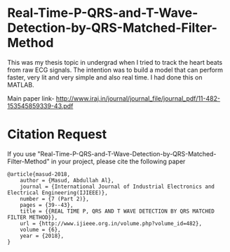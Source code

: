 # Real-Time-P-QRS-and-T-Wave-Detection-by-QRS-Matched-Filter-Method
This was my thesis topic in undergrad when I tried to track the heart beats from raw ECG signals. The intention was to build a model that can perform faster, very lit and very simple and also real time. I had done this on MATLAB.

Main paper link-
http://www.iraj.in/journal/journal_file/journal_pdf/11-482-153545859339-43.pdf


# Citation Request
If you use "Real-Time-P-QRS-and-T-Wave-Detection-by-QRS-Matched-Filter-Method" in your project, please cite the following paper

```
@article{masud-2018,
	author = {Masud, Abdullah Al},
	journal = {International Journal of Industrial Electronics and Electrical Engineering(IJIEEE)},
	number = {7 (Part 2)},
	pages = {39--43},
	title = {{REAL TIME P, QRS AND T WAVE DETECTION BY QRS MATCHED FILTER METHOD}},
	url = {http://www.ijieee.org.in/volume.php?volume_id=482},
	volume = {6},
	year = {2018},
}
```
